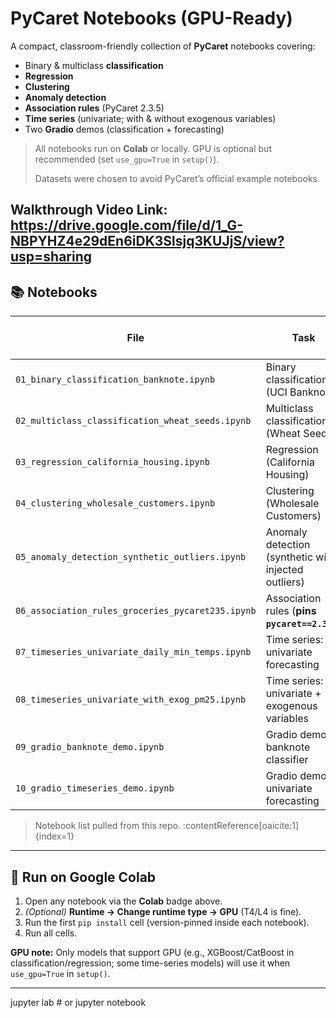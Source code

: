 # PyCaret Notebooks (GPU-Ready)

A compact, classroom-friendly collection of **PyCaret** notebooks covering:
- Binary & multiclass **classification**
- **Regression**
- **Clustering**
- **Anomaly detection**
- **Association rules** (PyCaret 2.3.5)
- **Time series** (univariate; with & without exogenous variables)
- Two **Gradio** demos (classification + forecasting)

> All notebooks run on **Colab** or locally. GPU is optional but recommended (set `use_gpu=True` in `setup()`).
>
> Datasets were chosen to avoid PyCaret’s official example notebooks.

Walkthrough Video Link: https://drive.google.com/file/d/1_G-NBPYHZ4e29dEn6iDK3Slsjq3KUJjS/view?usp=sharing
---

## 📚 Notebooks

| File | Task | Open in Colab |
|---|---|---|
| `01_binary_classification_banknote.ipynb` | Binary classification (UCI Banknote) | [![Open In Colab](https://colab.research.google.com/assets/colab-badge.svg)](https://colab.research.google.com/github/samipn/Pycaret/blob/main/01_binary_classification_banknote.ipynb) |
| `02_multiclass_classification_wheat_seeds.ipynb` | Multiclass classification (Wheat Seeds) | [![Open In Colab](https://colab.research.google.com/assets/colab-badge.svg)](https://colab.research.google.com/github/samipn/Pycaret/blob/main/02_multiclass_classification_wheat_seeds.ipynb) |
| `03_regression_california_housing.ipynb` | Regression (California Housing) | [![Open In Colab](https://colab.research.google.com/assets/colab-badge.svg)](https://colab.research.google.com/github/samipn/Pycaret/blob/main/03_regression_california_housing.ipynb) |
| `04_clustering_wholesale_customers.ipynb` | Clustering (Wholesale Customers) | [![Open In Colab](https://colab.research.google.com/assets/colab-badge.svg)](https://colab.research.google.com/github/samipn/Pycaret/blob/main/04_clustering_wholesale_customers.ipynb) |
| `05_anomaly_detection_synthetic_outliers.ipynb` | Anomaly detection (synthetic with injected outliers) | [![Open In Colab](https://colab.research.google.com/assets/colab-badge.svg)](https://colab.research.google.com/github/samipn/Pycaret/blob/main/05_anomaly_detection_synthetic_outliers.ipynb) |
| `06_association_rules_groceries_pycaret235.ipynb` | Association rules (**pins `pycaret==2.3.5`**) | [![Open In Colab](https://colab.research.google.com/assets/colab-badge.svg)](https://colab.research.google.com/github/samipn/Pycaret/blob/main/06_association_rules_groceries_pycaret235.ipynb) |
| `07_timeseries_univariate_daily_min_temps.ipynb` | Time series: univariate forecasting | [![Open In Colab](https://colab.research.google.com/assets/colab-badge.svg)](https://colab.research.google.com/github/samipn/Pycaret/blob/main/07_timeseries_univariate_daily_min_temps.ipynb) |
| `08_timeseries_univariate_with_exog_pm25.ipynb` | Time series: univariate + exogenous variables | [![Open In Colab](https://colab.research.google.com/assets/colab-badge.svg)](https://colab.research.google.com/github/samipn/Pycaret/blob/main/08_timeseries_univariate_with_exog_pm25.ipynb) |
| `09_gradio_banknote_demo.ipynb` | Gradio demo: banknote classifier | [![Open In Colab](https://colab.research.google.com/assets/colab-badge.svg)](https://colab.research.google.com/github/samipn/Pycaret/blob/main/09_gradio_banknote_demo.ipynb) |
| `10_gradio_timeseries_demo.ipynb` | Gradio demo: univariate forecasting | [![Open In Colab](https://colab.research.google.com/assets/colab-badge.svg)](https://colab.research.google.com/github/samipn/Pycaret/blob/main/10_gradio_timeseries_demo.ipynb) |

> Notebook list pulled from this repo. :contentReference[oaicite:1]{index=1}

---

## 🚀 Run on Google Colab

1. Open any notebook via the **Colab** badge above.
2. *(Optional)* **Runtime → Change runtime type → GPU** (T4/L4 is fine).
3. Run the first `pip install` cell (version-pinned inside each notebook).
4. Run all cells.

**GPU note:** Only models that support GPU (e.g., XGBoost/CatBoost in classification/regression; some time-series models) will use it when `use_gpu=True` in `setup()`.

---
jupyter lab   # or jupyter notebook

